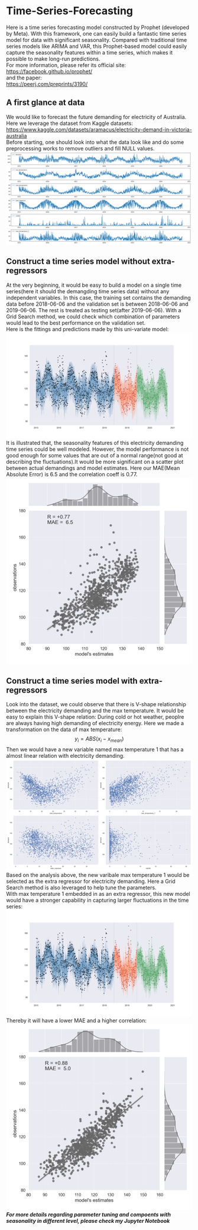 # Time-Series-Forecasting
Here is a time series forecasting model constructed by Prophet (developed by Meta). With this framework, one can easily build a fantastic time series model for data with significant seasonality. Compared with traditional time series models like ARIMA and VAR, this Prophet-based model could easily capture the seasonality features within a time series, which makes it possible to make long-run predictions. <br>
For more information, please refer its official site:<br>
https://facebook.github.io/prophet/<br>
and the paper:<br>
https://peerj.com/preprints/3190/<br>
## A first glance at data
We would like to forecast the future demanding for electricity of Australia. Here we leverage the dataset from Kaggle datasets:<br>
https://www.kaggle.com/datasets/aramacus/electricity-demand-in-victoria-australia<br>
Before starting, one should look into what the data look like and do some preprocessing works to remove outliers and fill NULL values.<br> 
![Glance at Data](https://github.com/HongzhenGit/Time-Series-Forecasting/blob/main/Assets/line_data_glance.png)<br>
## Construct a time series model without extra-regressors
At the very beginning, it would be easy to build a model on a single time series(here it should the demangding time series data) without any independent variables. In this case, the training set contains the demanding data before 2018-06-06 and the validation set is between 2018-06-06 and 2019-06-06. The rest is treated as testing set(after 2019-06-06). With a Grid Search method, we could check which combination of parameters would lead to the best performance on the validation set.<br>
Here is the fittings and predictions made by this uni-variate model:<br>
![Unimodel Fits and Predicts](https://github.com/HongzhenGit/Time-Series-Forecasting/blob/main/Assets/unimodel_fits_predictions.png)<br>
It is illustrated that, the seasonality features of this electricity demanding time series could be well modeled. However, the model performance is not good enough for some values that are out of a normal range(not good at describing the fluctuations).It would be more significant on a scatter plot between actual demandings and model estimates. Here our MAE(Mean Absolute Error) is 6.5 and the correlation coeff is 0.77.<br>
![Unimodel Correlations](https://github.com/HongzhenGit/Time-Series-Forecasting/blob/main/Assets/unimodel_corr.png)<br>
## Construct a time series model with extra-regressors
Look into the dataset, we could observe that there is V-shape relationship between the electricity demanding and the max temperature. It would be easy to explain this V-shape relation: During cold or hot weather, peoplre are always having high demanding of electricity energy. Here we made a transformation on the data of max temperature:
$$y_i = ABS(x_i-x_{mean})$$
Then we would have a new variable named max temperature 1 that has a almost linear relation with electricity demanding.<br>
![Scatter Plot](https://github.com/HongzhenGit/Time-Series-Forecasting/blob/main/Assets/variable_scatters.png)<br>
Based on the analysis above, the new varibale max temperature 1 would be selected as the extra regressor for electricity demanding. Here a Grid Search method is also leveraged to help tune the parameters.<br>
With max temperature 1 embedded in as an extra regressor, this new model would have a stronger capability in capturing larger fluctuations in the time series:<br>
![Multimodel Fits and Predicts](https://github.com/HongzhenGit/Time-Series-Forecasting/blob/main/Assets/multimodel_fits_predictions.png)<br>
Thereby it will have a lower MAE and a higher correlation:<br>
![Multimodel Correlations](https://github.com/HongzhenGit/Time-Series-Forecasting/blob/main/Assets/multimodel_corr.png)<br>
***For more details regarding parameter tuning and compoents with seasonality in different level, please check my Jupyter Notebook***
